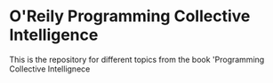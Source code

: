 # O'Reily Programming Collective Intelligence

This is the repository for different topics from the book 'Programming Collective Intellignece 
